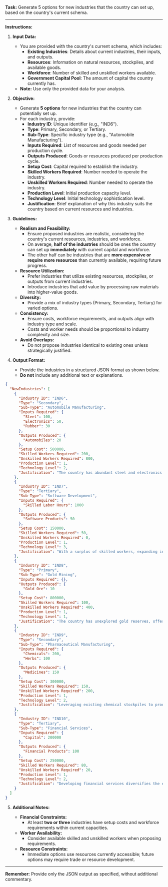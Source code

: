 **Task:** Generate 5 options for new industries that the country can set up, based on the country's current schema.

---

**Instructions:**

1. **Input Data:**

   - You are provided with the country's current schema, which includes:
     - **Existing Industries**: Details about current industries, their inputs, and outputs.
     - **Resources**: Information on natural resources, stockpiles, and available goods.
     - **Workforce**: Number of skilled and unskilled workers available.
     - **Government Capital Pool**: The amount of capital the country currently has.
   - **Note:** Use only the provided data for your analysis.

2. **Objective:**

   - Generate **5 options** for new industries that the country can potentially set up.
   - For each industry, provide:
     - **Industry ID**: Unique identifier (e.g., "IND6").
     - **Type**: Primary, Secondary, or Tertiary.
     - **Sub-Type**: Specific industry type (e.g., "Automobile Manufacturing").
     - **Inputs Required**: List of resources and goods needed per production cycle.
     - **Outputs Produced**: Goods or resources produced per production cycle.
     - **Setup Cost**: Capital required to establish the industry.
     - **Skilled Workers Required**: Number needed to operate the industry.
     - **Unskilled Workers Required**: Number needed to operate the industry.
     - **Production Level**: Initial production capacity level.
     - **Technology Level**: Initial technology sophistication level.
     - **Justification**: Brief explanation of why this industry suits the country based on current resources and industries.

3. **Guidelines:**

   - **Realism and Feasibility:**
     - Ensure proposed industries are realistic, considering the country's current resources, industries, and workforce.
     - On average, **half of the industries** should be ones the country can set up **immediately** with current capital and workforce.
     - The other half can be industries that are **more expensive or require more resources** than currently available, requiring future progress.
   - **Resource Utilization:**
     - Prefer industries that utilize existing resources, stockpiles, or outputs from current industries.
     - Introduce industries that add value by processing raw materials into higher-value goods.
   - **Diversity:**
     - Provide a mix of industry types (Primary, Secondary, Tertiary) for varied options.
   - **Consistency:**
     - Ensure costs, workforce requirements, and outputs align with industry type and scale.
     - Costs and worker needs should be proportional to industry complexity and size.
   - **Avoid Overlaps:**
     - Do not propose industries identical to existing ones unless strategically justified.

4. **Output Format:**

   - Provide the industries in a structured JSON format as shown below.
   - **Do not** include any additional text or explanations.

```json
{
  "NewIndustries": [
    {
      "Industry ID": "IND6",
      "Type": "Secondary",
      "Sub-Type": "Automobile Manufacturing",
      "Inputs Required": {
        "Steel": 100,
        "Electronics": 50,
        "Rubber": 30
      },
      "Outputs Produced": {
        "Automobiles": 20
      },
      "Setup Cost": 500000,
      "Skilled Workers Required": 200,
      "Unskilled Workers Required": 800,
      "Production Level": 1,
      "Technology Level": 2,
      "Justification": "The country has abundant steel and electronics production, making automobile manufacturing feasible."
    },
    {
      "Industry ID": "IND7",
      "Type": "Tertiary",
      "Sub-Type": "Software Development",
      "Inputs Required": {
        "Skilled Labor Hours": 1000
      },
      "Outputs Produced": {
        "Software Products": 50
      },
      "Setup Cost": 150000,
      "Skilled Workers Required": 50,
      "Unskilled Workers Required": 0,
      "Production Level": 1,
      "Technology Level": 3,
      "Justification": "With a surplus of skilled workers, expanding into software development leverages existing human capital."
    },
    {
      "Industry ID": "IND8",
      "Type": "Primary",
      "Sub-Type": "Gold Mining",
      "Inputs Required": {},
      "Outputs Produced": {
        "Gold Ore": 10
      },
      "Setup Cost": 800000,
      "Skilled Workers Required": 100,
      "Unskilled Workers Required": 400,
      "Production Level": 1,
      "Technology Level": 1,
      "Justification": "The country has unexplored gold reserves, offering high-value resource extraction opportunities."
    },
    {
      "Industry ID": "IND9",
      "Type": "Secondary",
      "Sub-Type": "Pharmaceutical Manufacturing",
      "Inputs Required": {
        "Chemicals": 200,
        "Herbs": 100
      },
      "Outputs Produced": {
        "Medicines": 150
      },
      "Setup Cost": 300000,
      "Skilled Workers Required": 150,
      "Unskilled Workers Required": 200,
      "Production Level": 1,
      "Technology Level": 2,
      "Justification": "Leveraging existing chemical stockpiles to produce medicines meets domestic needs and export potential."
    },
    {
      "Industry ID": "IND10",
      "Type": "Tertiary",
      "Sub-Type": "Financial Services",
      "Inputs Required": {
        "Capital": 200000
      },
      "Outputs Produced": {
        "Financial Products": 100
      },
      "Setup Cost": 250000,
      "Skilled Workers Required": 80,
      "Unskilled Workers Required": 20,
      "Production Level": 1,
      "Technology Level": 2,
      "Justification": "Developing financial services diversifies the economy and utilizes the skilled workforce."
    }
  ]
}
```

5. **Additional Notes:**

   - **Financial Constraints:**
     - At least **two or three** industries have setup costs and workforce requirements within current capacities.
   - **Worker Availability:**
     - Consider available skilled and unskilled workers when proposing requirements.
   - **Resource Constraints:**
     - Immediate options use resources currently accessible; future options may require trade or resource development.

---

**Remember:** Provide only the JSON output as specified, without additional commentary.
